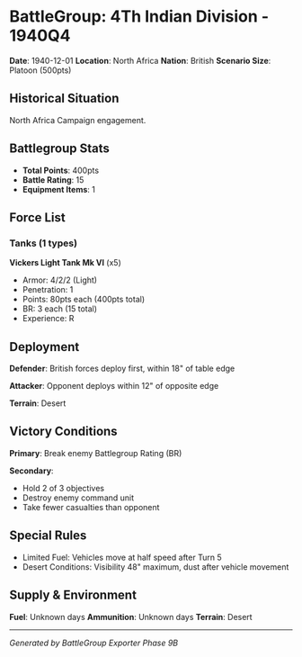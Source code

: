 # BattleGroup: 4Th Indian Division - 1940Q4

**Date**: 1940-12-01
**Location**: North Africa
**Nation**: British
**Scenario Size**: Platoon (500pts)

## Historical Situation

North Africa Campaign engagement.

## Battlegroup Stats

- **Total Points**: 400pts
- **Battle Rating**: 15
- **Equipment Items**: 1

## Force List

### Tanks (1 types)

**Vickers Light Tank Mk VI** (x5)
- Armor: 4/2/2 (Light)
- Penetration: 1
- Points: 80pts each (400pts total)
- BR: 3 each (15 total)
- Experience: R


## Deployment

**Defender**: British forces deploy first, within 18" of table edge

**Attacker**: Opponent deploys within 12" of opposite edge

**Terrain**: Desert

## Victory Conditions

**Primary**: Break enemy Battlegroup Rating (BR)

**Secondary**:
- Hold 2 of 3 objectives
- Destroy enemy command unit
- Take fewer casualties than opponent

## Special Rules

- Limited Fuel: Vehicles move at half speed after Turn 5
- Desert Conditions: Visibility 48" maximum, dust after vehicle movement

## Supply & Environment

**Fuel**: Unknown days
**Ammunition**: Unknown days
**Terrain**: Desert

---

*Generated by BattleGroup Exporter Phase 9B*
